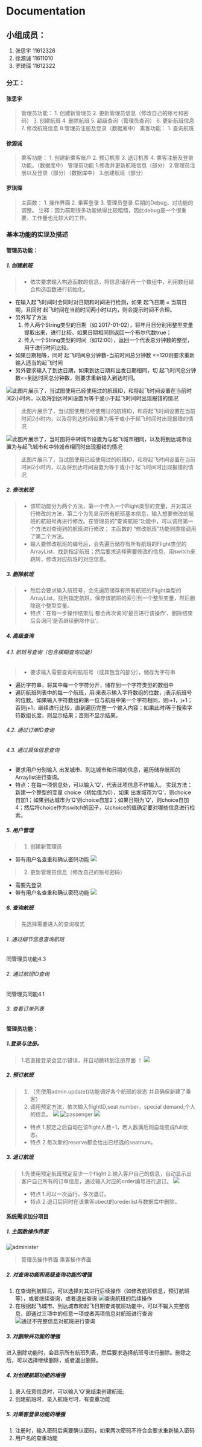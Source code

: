 # Documentation
## 小组成员：
1. 张思宇 11612326
2. 徐源诚 11611010
3. 罗琦琛 11612322

### 分工：
#### 张思宇
> 管理员功能：
        1. 创建新管理员
        2. 更新管理员信息（修改自己的账号和密码）
        3. 创建航班
        4. 删除航班
        5. 超级查询（管理员查询）
        6. 更新航班信息
        7. 修改航班信息
        8.管理员注册及登录（数据库中）
>  乘客功能：
        1. 查询航班

#### 徐源诚
> 乘客功能：
      1. 创建新乘客账户
      2. 预订机票
      3. 退订机票
      4. 乘客注册及登录功能。（数据库中）
>管理员功能
      1.修改并更新航班信息（部分）
      2.管理员注册以及登录（部分）（数据库中）
      3.创建航班（部分）

#### 罗琪琛
> 主函数：
    1. 操作界面
    2. 乘客登录
    3. 管理员登录
> 后期的Debug，对功能的调整。
注释：因为前期很多功能做得比较粗糙，因此debug是一个很重要，工作量也比较大的工作。


### 基本功能的实现及描述
#### 管理员功能：
##### 1. 创建航班
>  * 依次要求输入构造函数的信息，将信息储存再一个数组中，利用数组结合构造函数进行初始化。
* 在输入起飞时间时会同时对日期和时间进行检测，如果 起飞日期 = 当前日期，且同时 起飞时间在当前时间两小时以内，则会提示时间不合理。
* 另外写了方法
  1. 传入两个String类型的日期（如 2017-01-02），将年月日分别用整型变量提取出来，进行比较。如果日期相同则返回一个布尔代数true；
  2. 传入一个String类型的时间（如12:00），返回一个代表总分钟数的整型，用于进行时间比较。
* 如果日期相等，同时  起飞时间总分钟数-当前时间总分钟数 <=120则要求重新输入适当的起飞时间
* 另外要求输入了到达日期，如果到达日期和出发日期相同，切 起飞时间总分钟数<=到达时间总分钟数，则要求重新输入到达时间。

![此图片展示了，当试图使用已经使用过的航班ID，和将起飞时间设置在当前时间2小时内，以及将到达时间设置为等于或小于起飞时间时出现报错的情况](createFlight1.png)
>此图片展示了，当试图使用已经使用过的航班ID，和将起飞时间设置在当前时间2小时内，以及将到达时间设置为等于或小于起飞时间时出现报错的情况

![此图片展示了，当时图将中转城市设置为与起飞城市相同，以及将到达城市设置为与起飞城市和中转城市相同时出现报错的情况](createFlight2.png)
>此图片展示了，当试图使用已经使用过的航班ID，和将起飞时间设置在当前时间2小时内，以及将到达时间设置为等于或小于起飞时间时出现报错的情况
##### 2. 修改航班
>  * 该项功能分为两个方法，第一个传入一个Flight类型的变量，并对其进行修改的方法，第二个为先显示所有航班基本信息，输入想要修改的航班的航班号再进行修改。在管理员的”查询航班“功能中，可以调用第一个方法对查询到的航班进行修改； 主函数的 “修改航班”功能则直接调用了第二个方法。
>  * 输入要修改航班的编号后，会先遍历储存有所有航班的Flight类型的ArrayList，找到指定航班；然后要求选择需要修改的信息，用switch来跳转，修改对应航班的对应信息。

##### 3. 删除航班
>   * 然后会要求输入航班号，会先遍历储存有所有航班的Flight类型的ArrayList，找到指定航班，保存该航班的索引到一个整型变量，然后删除这个整型变量。
>  * 特点：在每一步操作结束后 都会再次询问‘是否进行该操作’，删除结束后会询问‘是否继续删除作业’。

##### 4. 高级查询
###### 4.1. 航班号查询（包含模糊查询功能）
>   * 要求输入需要查询的航班号（或其包含的部分），储存为字符串
* 遍历字符串，将其中每一个字符分开，储存到一个字符类型的数组中
* 遍历航班列表中的每一个航班，用i来表示输入字符数组的位数，j表示航班号的位数。如果输入字符数组的第一位与航班中第一个字符相同，则i+1，j+1； 否则j+1，继续进行比较，直到遍历完整一个输入内容；如果此时i等于搜索字符数组长度，则显示结果；否则不显示结果。

###### 4.2. 通过订单ID查询
###### 4.3. 通过具体信息查询
* 要求用户分别输入 出发城市、到达城市和日期的信息，遍历储存航班的Arraylist进行查询。
* 特点：在每一项信息处，可以输入‘Q’，代表此项信息不作输入。
      实现方法：新建一个整型的变量 choice（初始值为0），如果 出发城市为‘Q’，则choice 自加1；如果到达城市为‘Q’则choice自加2；如果日期为‘Q’，则choice自加4；然后将choice作为switch的因子，以choice的值确定要对哪些信息进行检索。
##### 5. 用户管理
>  1. 创建新管理员
   * 带有用户名查重和确认密码功能
![](createNewAdmin.png)
>  2. 更新管理员信息（修改自己的账号密码）
   * 需要先登录
   * 带有用户名查重和确认密码功能
![](adjustInform.png)

##### 6. 查询航班
> 先选择需要进入的查询模式
###### 1. 通过细节信息查询航班
同管理员功能4.3
###### 2. 通过航班ID查询
同管理员同能4.1
###### 3. 查看订单列表
#### 管理员功能：
##### 1.登录与注册。
> 1.若直接登录会显示错误，并自动跳转到注册界面 
！[](registerAndLogIn.jpg)
![](reserve0.jpg)
##### 2. 预订航班
> 1. （先使用admin.update()功能调好各个航班的状态 并且确保新建了乘客）
> 2.  调用预定方法，依次输入flightID,seat number，special demand,个人的信息。
![](reserve1.jpg)
![passenger](reserve2.jpg)
![](reserve3.jpg)
> * 特点 1.预定之后自动在该flight人数+1，若人数满后则自动变成full状态。
> * 特点 2.每次新的reserve都会给出已经选的seatnum。
##### 3. 退订航班
> 1.先使用预定航班预定至少一个flight
> 2.输入客户自己的信息，自动显示出客户自己所有的订单信息，通过输入对应的order编号进行退订。
![](unsubscribe.png)
> * 特点 1.可以一次运行，多次退订。
> * 特点 2.退订后同时在该乘客obect的orederlist与数据库中删除。
#### 系统需求加分项目
##### 1. 主函数操作界面
![ administer](adminMainMenu.png)
>管理员操作界面
>乘客操作界面
##### 2. 对查询功能和高级查询功能的增强
  1. 在查询到航班后，可以选择对其进行后续操作（如修改航班信息，预订航班等），或者继续查询，或者退出查询
  ![查询航班的后续操作]()
  2. 在根据起飞城市、到达城市和起飞日期查询航班功能中，可以不输入完整信息，即通过三项中的任意一项或者两项信息对航班进行查询
  ![通过不完整信息对航班进行查询]()
##### 3. 对删除共功能的增强
进入删除功能时，会显示所有航班列表，然后要求选择航班号进行删除。删除之后，可以选择继续删除，或者退出删除。
##### 4. 对创建航班功能的增强
  1. 录入任意信息时，可以输入‘Q’来结束创建航班;
  2. 创建航班时，录入航班号时，有查重功能
##### 5. 对乘客登录功能的增强
  1. 注册时，输入密码后需要确认密码，如果两次密码不符合会要求重新输入密码
  2. 用户名的查重功能
